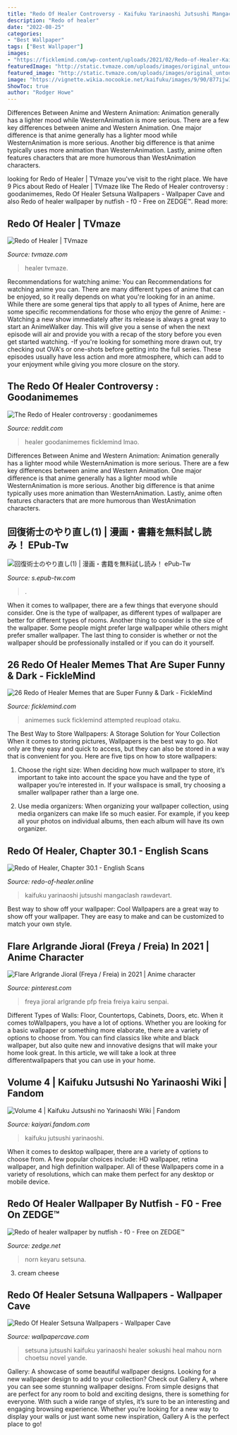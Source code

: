```yaml
---
title: "Redo Of Healer Controversy - Kaifuku Yarinaoshi Jutsushi Mangaclash Rawdevart"
description: "Redo of healer"
date: "2022-08-25"
categories:
- "Best Wallpaper"
tags: ["Best Wallpaper"]
images:
- "https://ficklemind.com/wp-content/uploads/2021/02/Redo-of-Healer-Kaifuku-Jutsushi-no-Yarinaoshi-memes-anime-funniest-memes-21.jpg"
featuredImage: "http://static.tvmaze.com/uploads/images/original_untouched/291/729472.jpg"
featured_image: "http://static.tvmaze.com/uploads/images/original_untouched/291/729472.jpg"
image: "https://vignette.wikia.nocookie.net/kaifuku/images/9/90/877ijw3.jpg/revision/latest?cb=20190727144449"
ShowToc: true
author: "Rodger Howe"
---
```



Differences Between Anime and Western Animation: Animation generally has a lighter mood while WesternAnimation is more serious.
There are a few key differences between anime and Western Animation. One major difference is that anime generally has a lighter mood while WesternAnimation is more serious. Another big difference is that anime typically uses more animation than WesternAnimation. Lastly, anime often features characters that are more humorous than WestAnimation characters.

	

		
looking for Redo of Healer | TVmaze you've visit to the right place. We have 9 Pics about Redo of Healer | TVmaze like The Redo of Healer controversy : goodanimemes, Redo Of Healer Setsuna Wallpapers - Wallpaper Cave and also Redo of healer wallpaper by nutfish - f0 - Free on ZEDGE™. Read more:
		
    
## Redo Of Healer | TVmaze

<img loading=lazy src="http://static.tvmaze.com/uploads/images/original_untouched/291/729472.jpg" onerror="this.onerror=null;this.src='https://tse4.mm.bing.net/th?id=OIP.KX_HlWgPZfl9mHmNHnEFJAAAAA&amp;pid=15.1';" alt="Redo of Healer | TVmaze">

_Source: tvmaze.com_

>healer tvmaze. 

	

Recommendations for watching anime: You can
Recommendations for watching anime you can. There are many different types of anime that can be enjoyed, so it really depends on what you're looking for in an anime. While there are some general tips that apply to all types of Anime, here are some specific recommendations for those who enjoy the genre of Anime: 
-Watching a new show immediately after its release is always a great way to start an AnimeWalker day. This will give you a sense of when the next episode will air and provide you with a recap of the story before you even get started watching. 
-If you're looking for something more drawn out, try checking out OVA's or one-shots before getting into the full series. These episodes usually have less action and more atmosphere, which can add to your enjoyment while giving you more closure on the story.

    
## The Redo Of Healer Controversy : Goodanimemes

<img loading=lazy src="https://i.redd.it/fqeb4k9f7qc61.jpg" onerror="this.onerror=null;this.src='https://tse1.mm.bing.net/th?id=OIP.IKdYaBPj3fxuk-CBOFyVswHaFF&amp;pid=15.1';" alt="The Redo of Healer controversy : goodanimemes">

_Source: reddit.com_

>healer goodanimemes ficklemind lmao. 

	

Differences Between Anime and Western Animation: Animation generally has a lighter mood while WesternAnimation is more serious.
There are a few key differences between anime and Western Animation. One major difference is that anime generally has a lighter mood while WesternAnimation is more serious. Another big difference is that anime typically uses more animation than WesternAnimation. Lastly, anime often features characters that are more humorous than WestAnimation characters.

    
## 回復術士のやり直し(1) | 漫画・書籍を無料試し読み！ EPub-Tw

<img loading=lazy src="https://epub-tw.com/reader/bookshelf/20180301/04106838A07678200000/item/image/cover.jpg" onerror="this.onerror=null;this.src='https://tse4.mm.bing.net/th?id=OIP.Nnqy_A_GY3jBpfCDCNTLPwHaKf&amp;pid=15.1';" alt="回復術士のやり直し(1) | 漫画・書籍を無料試し読み！ ePub-Tw">

_Source: s.epub-tw.com_

>. 

	

When it comes to wallpaper, there are a few things that everyone should consider. One is the type of wallpaper, as different types of wallpaper are better for different types of rooms. Another thing to consider is the size of the wallpaper. Some people might prefer large wallpaper while others might prefer smaller wallpaper. The last thing to consider is whether or not the wallpaper should be professionally installed or if you can do it yourself.

    
## 26 Redo Of Healer Memes That Are Super Funny &amp; Dark - FickleMind

<img loading=lazy src="https://ficklemind.com/wp-content/uploads/2021/02/Redo-of-Healer-Kaifuku-Jutsushi-no-Yarinaoshi-memes-anime-funniest-memes-21.jpg" onerror="this.onerror=null;this.src='https://tse1.mm.bing.net/th?id=OIP.i-MLjp78G2pDD1xuYBdMvwHaKA&amp;pid=15.1';" alt="26 Redo of Healer Memes that are Super Funny &amp; Dark - FickleMind">

_Source: ficklemind.com_

>animemes suck ficklemind attempted reupload otaku. 

	

The Best Way to Store Wallpapers: A Storage Solution for Your Collection
When it comes to storing pictures, Wallpapers is the best way to go. Not only are they easy and quick to access, but they can also be stored in a way that is convenient for you. Here are five tips on how to store wallpapers:
1) Choose the right size: When deciding how much wallpaper to store, it’s important to take into account the space you have and the type of wallpaper you’re interested in. If your wallspace is small, try choosing a smaller wallpaper rather than a large one.

2) Use media organizers: When organizing your wallpaper collection, using media organizers can make life so much easier. For example, if you keep all your photos on individual albums, then each album will have its own organizer.

    
## Redo Of Healer, Chapter 30.1 - English Scans

<img loading=lazy src="https://cdn.readkakegurui.com/file/mangaifenzi22/redo-of-healer/chapter-30-1/11.jpg" onerror="this.onerror=null;this.src='https://tse4.mm.bing.net/th?id=OIP.aUVvS6oUrsPPcsRBZXNmygHaKi&amp;pid=15.1';" alt="Redo of Healer, Chapter 30.1 - English Scans">

_Source: redo-of-healer.online_

>kaifuku yarinaoshi jutsushi mangaclash rawdevart. 

	

Best way to show off your wallpaper:
Cool Wallpapers are a great way to show off your wallpaper. They are easy to make and can be customized to match your own style.

    
## Flare Arlgrande Jioral (Freya / Freia) In 2021 | Anime Character

<img loading=lazy src="https://i.pinimg.com/736x/79/4a/78/794a7835191d6d34952236520c1e5da4.jpg" onerror="this.onerror=null;this.src='https://tse2.mm.bing.net/th?id=OIP.OtQ1_7n6wd5cdmxEDruVJwHaHa&amp;pid=15.1';" alt="Flare Arlgrande Jioral (Freya / Freia) in 2021 | Anime character">

_Source: pinterest.com_

>freya jioral arlgrande pfp freia freiya kairu senpai. 

	

Different Types of Walls: Floor, Countertops, Cabinets, Doors, etc.
When it comes toWallpapers, you have a lot of options. Whether you are looking for a basic wallpaper or something more elaborate, there are a variety of options to choose from. You can find classics like white and black wallpaper, but also quite new and innovative designs that will make your home look great. In this article, we will take a look at three differentwallpapers that you can use in your home.

    
## Volume 4 | Kaifuku Jutsushi No Yarinaoshi Wiki | Fandom

<img loading=lazy src="https://vignette.wikia.nocookie.net/kaifuku/images/9/90/877ijw3.jpg/revision/latest?cb=20190727144449" onerror="this.onerror=null;this.src='https://tse4.mm.bing.net/th?id=OIP.WtkdvvjuDcA0lqNxTgP_KQHaKg&amp;pid=15.1';" alt="Volume 4 | Kaifuku Jutsushi no Yarinaoshi Wiki | Fandom">

_Source: kaiyari.fandom.com_

>kaifuku jutsushi yarinaoshi. 

	

When it comes to desktop wallpaper, there are a variety of options to choose from. A few popular choices include: HD wallpaper, retina wallpaper, and high definition wallpaper. All of these Wallpapers come in a variety of resolutions, which can make them perfect for any desktop or mobile device. 

    
## Redo Of Healer Wallpaper By Nutfish - F0 - Free On ZEDGE™

<img loading=lazy src="https://fsb.zobj.net/crop.php?r=WRNajFoFSRzk3I9PTcbojTvvs-ygAhrwgUUjgN5SAIZA4ZUexSILemnkruxb9o6FiADfkwtPyxpagJOamBVSl7z6vfQPS4rJOXEPr0z5UqMtKRys8qoJ0XOi7GisPzsBQ3BSpjpUBqvBksPT" onerror="this.onerror=null;this.src='https://tse1.mm.bing.net/th?id=OIP.jv-I1qi15DUFrCV1SaoatgHaQC&amp;pid=15.1';" alt="Redo of healer wallpaper by nutfish - f0 - Free on ZEDGE™">

_Source: zedge.net_

>norn keyaru setsuna. 

	

3. cream cheese 

    
## Redo Of Healer Setsuna Wallpapers - Wallpaper Cave

<img loading=lazy src="https://wallpapercave.com/wp/wp8472540.jpg" onerror="this.onerror=null;this.src='https://tse4.mm.bing.net/th?id=OIP.q5UqGXIy6cLffmt6Gi49UQHaKg&amp;pid=15.1';" alt="Redo Of Healer Setsuna Wallpapers - Wallpaper Cave">

_Source: wallpapercave.com_

>setsuna jutsushi kaifuku yarinaoshi healer sokushi heal mahou norn choetsu novel yande. 

	

Gallery: A showcase of some beautiful wallpaper designs.
Looking for a new wallpaper design to add to your collection? Check out Gallery A, where you can see some stunning wallpaper designs. From simple designs that are perfect for any room to bold and exciting designs, there is something for everyone. With such a wide range of styles, it’s sure to be an interesting and engaging browsing experience. Whether you’re looking for a new way to display your walls or just want some new inspiration, Gallery A is the perfect place to go!





	
	

